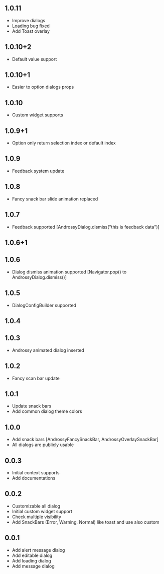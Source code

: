 ## 1.0.11

* Improve dialogs
* Loading bug fixed
* Add Toast overlay

## 1.0.10+2

* Default value support

## 1.0.10+1

* Easier to option dialogs props

## 1.0.10

* Custom widget supports

## 1.0.9+1

* Option only return selection index or default index

## 1.0.9

* Feedback system update

## 1.0.8

* Fancy snack bar slide animation replaced

## 1.0.7

* Feedback supported [AndrossyDialog.dismiss("this is feedback data")]

## 1.0.6+1

## 1.0.6

* Dialog dismiss animation supported [Navigator.pop() to AndrossyDialog.dismiss()]

## 1.0.5

* DialogConfigBuilder supported

## 1.0.4

## 1.0.3

* Androssy animated dialog inserted

## 1.0.2

* Fancy scan bar update

## 1.0.1

* Update snack bars
* Add common dialog theme colors

## 1.0.0

* Add snack bars [AndrossyFancySnackBar, AndrossyOverlaySnackBar]
* All dialogs are publicly usable

## 0.0.3

* Initial context supports
* Add documentations

## 0.0.2

* Customizable all dialog
* Initial custom widget support
* Check multiple visibility
* Add SnackBars (Error, Warning, Normal) like toast and use also custom

## 0.0.1

* Add alert message dialog
* Add editable dialog
* Add loading dialog
* Add message dialog
